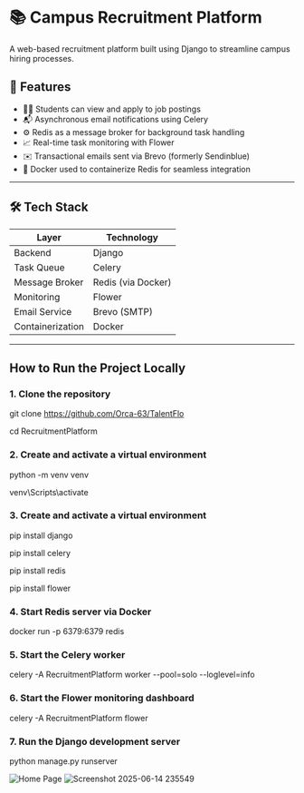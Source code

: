 # 📚 Campus Recruitment Platform

A web-based recruitment platform built using Django to streamline campus hiring processes.


## 🚀 Features

- 🧑‍🎓 Students can view and apply to job postings
- 📬 Asynchronous email notifications using Celery
- ⚙️ Redis as a message broker for background task handling
- 📈 Real-time task monitoring with Flower
- ✉️ Transactional emails sent via Brevo (formerly Sendinblue)
- 🐳 Docker used to containerize Redis for seamless integration

---

## 🛠 Tech Stack

| Layer             | Technology        |
|------------------|-------------------|
| Backend          | Django             |
| Task Queue       | Celery             |
| Message Broker   | Redis (via Docker) |
| Monitoring       | Flower             |
| Email Service    | Brevo (SMTP)       |
| Containerization | Docker             |

---

##  How to Run the Project Locally

###  1. Clone the repository
git clone https://github.com/Orca-63/TalentFlo

cd RecruitmentPlatform 

###  2. Create and activate a virtual environment
python -m venv venv

venv\Scripts\activate

###  3. Create and activate a virtual environment
pip install django

pip install celery

pip install redis

pip install flower

### 4. Start Redis server via Docker
docker run -p 6379:6379 redis

### 5. Start the Celery worker
celery -A RecruitmentPlatform worker --pool=solo --loglevel=info

### 6. Start the Flower monitoring dashboard
celery -A RecruitmentPlatform flower

### 7. Run the Django development server
python manage.py runserver

![Home Page](https://github.com/user-attachments/assets/2bfdd2cd-7bda-4a39-837f-fbe98b3d9f20) ![Screenshot 2025-06-14 235549](https://github.com/user-attachments/assets/d62df7d6-c235-4035-9c42-ea4a74147d7a)



